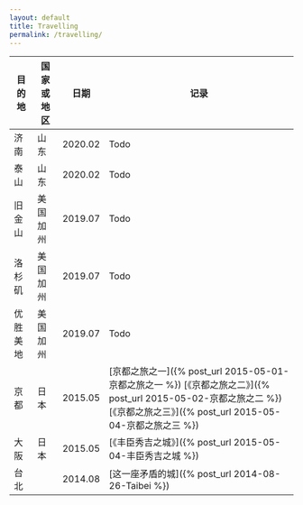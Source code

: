 ```yaml
---
layout: default
title: Travelling
permalink: /travelling/
---
```


|目的地|国家或地区|日期|记录|
|---|--|--|-----|
|济南|山东|2020.02|Todo|
|泰山|山东|2020.02|Todo|
|旧金山|美国加州|2019.07|Todo|
|洛杉矶|美国加州|2019.07|Todo|
|优胜美地|美国加州|2019.07|Todo|
|京都|日本|2015.05|[京都之旅之一]({% post_url 2015-05-01-京都之旅之一 %}) [《京都之旅之二》]({% post_url 2015-05-02-京都之旅之二 %}) [《京都之旅之三》]({% post_url 2015-05-04-京都之旅之三 %})|
|大阪|日本|2015.05|[《丰臣秀吉之城》]({% post_url 2015-05-04-丰臣秀吉之城 %})|
|台北||2014.08|[这一座矛盾的城]({% post_url 2014-08-26-Taibei %})|



